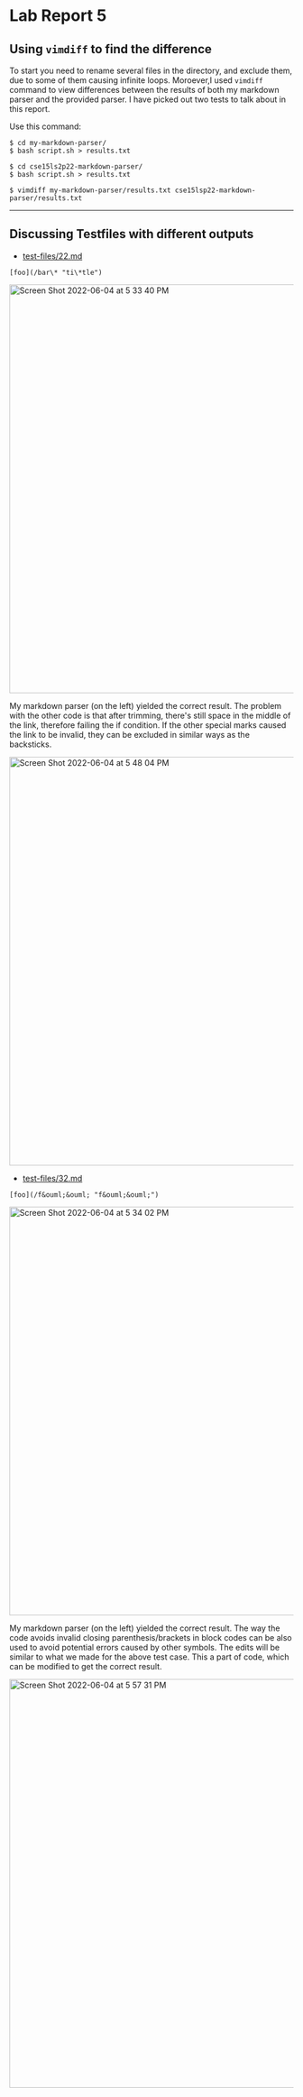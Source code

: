 # Lab Report 5

## Using ```vimdiff``` to find the difference

To start you need to rename several files in the directory, and exclude them, due to some of them causing infinite loops. Moroever,I used ```vimdiff``` command to view differences between the results of both my markdown parser and the provided parser. I have picked out two tests to talk about in this report.

Use this command:
```
$ cd my-markdown-parser/
$ bash script.sh > results.txt

$ cd cse15ls2p22-markdown-parser/
$ bash script.sh > results.txt 

$ vimdiff my-markdown-parser/results.txt cse15lsp22-markdown-parser/results.txt
```
*********************************

## Discussing Testfiles with different outputs

* [test-files/22.md](https://github.com/nidhidhamnani/markdown-parser/blob/main/test-files/22.md)

```
[foo](/bar\* "ti\*tle")
```

<img width="725" alt="Screen Shot 2022-06-04 at 5 33 40 PM" src="https://user-images.githubusercontent.com/103089880/172030101-7cc0256d-1841-4268-9338-69c250467c15.png">

My markdown parser (on the left) yielded the correct result. The problem with the other code is that after trimming, there's still space in the middle of the link, therefore failing the if condition. If the other special marks caused the link to be invalid, they can be excluded in similar ways as the backsticks.

<img width="725" alt="Screen Shot 2022-06-04 at 5 48 04 PM" src="https://user-images.githubusercontent.com/103089880/172030307-97c25b08-aedb-4d08-bdb5-819bca6a63a9.png">



* [test-files/32.md](https://github.com/nidhidhamnani/markdown-parser/blob/main/test-files/32.md)

```
[foo](/f&ouml;&ouml; "f&ouml;&ouml;")
```


<img width="725" alt="Screen Shot 2022-06-04 at 5 34 02 PM" src="https://user-images.githubusercontent.com/103089880/172030351-9fbc286c-ae2e-4aa1-a86c-10c4e8256b7d.png">

My markdown parser (on the left) yielded the correct result. The way the code avoids invalid closing parenthesis/brackets in block codes can be also used to avoid potential errors caused by other symbols. The edits will be similar to what we made for the above test case. This a part of code, which can be modified to get the correct result.

<img width="725" alt="Screen Shot 2022-06-04 at 5 57 31 PM" src="https://user-images.githubusercontent.com/103089880/172030483-d7d8e490-d23d-4d22-86ee-47279f07685b.png">

